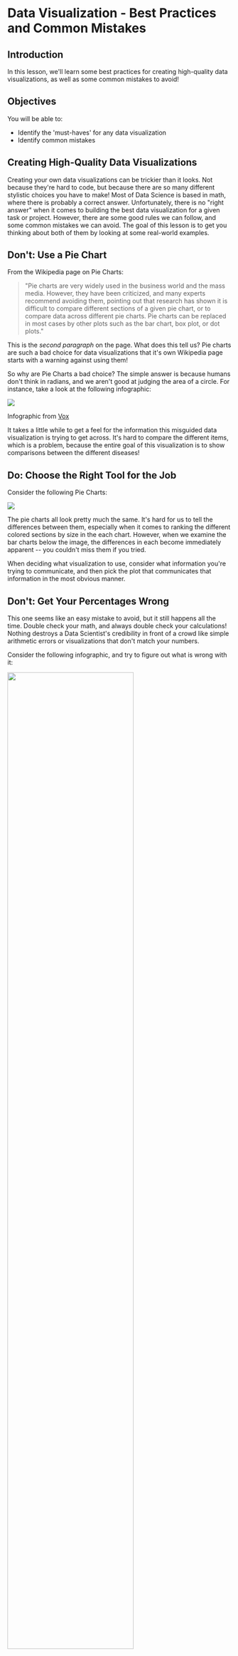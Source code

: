 
# Data Visualization - Best Practices and Common Mistakes

## Introduction

In this lesson, we'll learn some best practices for creating high-quality data visualizations, as well as some common mistakes to avoid!

## Objectives

You will be able to:

* Identify the 'must-haves' for any data visualization
* Identify common mistakes

## Creating High-Quality Data Visualizations

Creating your own data visualizations can be trickier than it looks. Not because they're hard to code, but because there are so many different stylistic choices you have to make! Most of Data Science is based in math, where there is probably a correct answer. Unfortunately, there is no "right answer" when it comes to building the best data visualization for a given task or project. However, there are some good rules we can follow, and some common mistakes we can avoid. The goal of this lesson is to get you thinking about both of them by looking at some real-world examples. 

## Don't: Use a Pie Chart

From the Wikipedia page on Pie Charts:

> "Pie charts are very widely used in the business world and the mass media. However, they have been criticized, and many experts recommend avoiding them, pointing out that research has shown it is difficult to compare different sections of a given pie chart, or to compare data across different pie charts. Pie charts can be replaced in most cases by other plots such as the bar chart, box plot, or dot plots."

This is the _second paragraph_ on the page. What does this tell us? Pie charts are such a bad choice for data visualizations that it's own Wikipedia page starts with a warning against using them!

So why are Pie Charts a bad choice? The simple answer is because humans don't think in radians, and we aren't good at judging the area of a circle. For instance, take a look at the following infographic:

<img src='images/bad_data_viz.png'>

Infographic from [Vox](https://www.vox.com/2014/8/20/6040435/als-ice-bucket-challenge-and-why-we-give-to-charity-donate)

It takes a little while to get a feel for the information this misguided data visualization is trying to get across. It's hard to compare the different items, which is a problem, because the entire goal of this visualization is to show comparisons between the different diseases! 

## Do: Choose the Right Tool for the Job

Consider the following Pie Charts:


<img src='images/piechart.png'>


The pie charts all look pretty much the same. It's hard for us to tell the differences between them, especially when it comes to ranking the different colored sections by size in the each chart. However, when we examine the bar charts below the image, the differences in each become immediately apparent -- you couldn't miss them if you tried. 

When deciding what visualization to use, consider what information you're trying to communicate, and then pick the plot that communicates that information in the most obvious manner. 


## Don't: Get Your Percentages Wrong

This one seems like an easy mistake to avoid, but it still happens all the time. Double check your math, and always double check your calculations! Nothing destroys a Data Scientist's credibility in front of a crowd like simple arithmetic errors or visualizations that don't match your numbers. 

Consider the following infographic, and try to figure out what is wrong with it:

<img src='images/new_percentages.png' height="75%" width="75%">


There are two things wrong with this infographic. The first is that the percentages add up to 243%, which makes no sense. We can intuit that respondents were allowed to choose more than one category, but that's too ambiguous on its own, and doesn't tell us anything!

The second issue with this visualization is that the area taken up by each colored section doesn't fit with their corresponding percentages. In a good data visualization, if 78%  of the respondents chose the category represented by purple, then 78% of the person should be purple!  Mismatches like this undermine the message of your visualization because they are confusing and ambiguous. Avoid them!


## Don't: Make Your Visualizations Too Busy or Unique

One of the easier mistakes to commit is to make visualizations that simply have so much going on that they are almost impossible to interpret. Consider the line graph below. Take a minute and try to make sense of it.

<img src='images/new_bad-time-series.png' width="600">

Almost impossible, right? Mistakes like this can be avoided by breaking information up into a series of smaller graphs, or by picking a more appropriate type of visualzation, when possible. 

Another big mistake is to try and create new, unique visualizations that people haven't seen before. While it may seem like a good idea to get creative, fight the urge. You don't see weird, unique stuff often for a reason -- because they don't work well. Stick to formats people are used to. Switching up things to try and be unique can make your visualization confusing, or in the case below, purposefully misleading!


<img src='images/new_gun-deaths-in-FL.png' width="400">

In this visualization, the author broke the common convention of having a line go up as a number goes up. Instead, the line goes down as the number of gun deaths in Florida increases. However, most people that view this visualization leave with the exact opposite impression, because they are paying more attention to the direction of the line than they are to the numbers on the y-axis. That's because we focus on **_Preattentive Attributes_** first!

## Do: Use Preattentive Attributes

**_Preattentive Attributes_** are things that our eyes are drawn to. We can't help but notice them, because our brains are wired to. There will be times when you need a visualization to communicate a specific piece of information, that you want to make as obvious as possible. The best way to do this is to pick the right preattentive attribute to highlight this!

Take a look at some of the examples in the chart below: 


<img src='images/new_preattentive-attributes.png' width="700">

Note that preattentive attributes are not one size fits all. Most of them work well for certain types of data, but not others. Consider the following chart, and refer back to the preattentive attributes listed above and consider how they would look trying to highlight each different type of information. 

## Don't: Use 3D Visualizations

The final mistake we'll cover today is the use of 3D Visualizations. While they may seem like a cool idea, in practice, they are almost always trouble. The reason for this is because they easily cause **_Occlusion_**, which is just a fancy way of saying that the things in front block the things in back so that you can't see them! For example:

<img src='images/new_occlusion.png' width="500">

Note that there may be some times where a 3D visualization may actually be your best choice, but those are almost always going to be related to visualizing a point cloud in a 3D space. If you absolutely have to use a 3D visualization (or any other sort of visualization where occlusion could be a problem), consider changing the opacity of the visualization to make items more see-through. 


## Summary

In this lesson, we saw many examples of bad data visualizations and learned about how to make great data visualizations by avoiding these mistakes and following the best practices!
